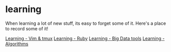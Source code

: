 # learning
When learning a lot of new stuff, its easy to forget some of it. Here's a place to record some of it!

[Learning - Vim & tmux](https://github.com/prazgaitis/learning-vim-tmux)
[Learning - Ruby](https://github.com/prazgaitis/learning-ruby)
[Learning - Big Data tools](https://github.com/prazgaitis/learning-big-data)
[Learning - Algorithms](https://github.com/prazgaitis/learning-algos)
